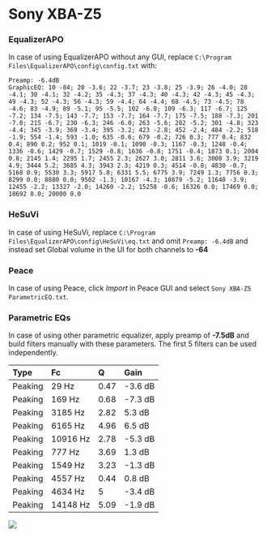 # Sony XBA-Z5

### EqualizerAPO
In case of using EqualizerAPO without any GUI, replace `C:\Program Files\EqualizerAPO\config\config.txt`
with:
```
Preamp: -6.4dB
GraphicEQ: 10 -84; 20 -3.6; 22 -3.7; 23 -3.8; 25 -3.9; 26 -4.0; 28 -4.1; 30 -4.1; 32 -4.2; 35 -4.3; 37 -4.3; 40 -4.3; 42 -4.3; 45 -4.3; 49 -4.3; 52 -4.3; 56 -4.3; 59 -4.4; 64 -4.4; 68 -4.5; 73 -4.5; 78 -4.6; 83 -4.9; 89 -5.1; 95 -5.5; 102 -6.0; 109 -6.3; 117 -6.7; 125 -7.2; 134 -7.5; 143 -7.7; 153 -7.7; 164 -7.7; 175 -7.5; 188 -7.3; 201 -7.0; 215 -6.7; 230 -6.3; 246 -6.0; 263 -5.6; 282 -5.2; 301 -4.8; 323 -4.4; 345 -3.9; 369 -3.4; 395 -3.2; 423 -2.8; 452 -2.4; 484 -2.2; 518 -1.9; 554 -1.4; 593 -1.0; 635 -0.6; 679 -0.2; 726 0.3; 777 0.4; 832 0.4; 890 0.2; 952 0.1; 1019 -0.1; 1090 -0.3; 1167 -0.3; 1248 -0.4; 1336 -0.6; 1429 -0.7; 1529 -0.8; 1636 -0.8; 1751 -0.4; 1873 0.1; 2004 0.8; 2145 1.4; 2295 1.7; 2455 2.3; 2627 3.0; 2811 3.6; 3008 3.9; 3219 4.9; 3444 5.2; 3685 4.3; 3943 2.3; 4219 0.3; 4514 -0.8; 4830 -0.7; 5168 0.9; 5530 3.3; 5917 5.8; 6331 5.5; 6775 3.9; 7249 1.3; 7756 0.3; 8299 0.0; 8880 0.0; 9502 -1.3; 10167 -4.3; 10879 -5.2; 11640 -3.9; 12455 -2.2; 13327 -2.0; 14260 -2.2; 15258 -0.6; 16326 0.0; 17469 0.0; 18692 0.0; 20000 0.0
```

### HeSuVi
In case of using HeSuVi, replace `C:\Program Files\EqualizerAPO\config\HeSuVi\eq.txt` and omit `Preamp:
-6.4dB` and instead set Global volume in the UI for both channels to **-64**

### Peace
In case of using Peace, click *Import* in Peace GUI and select `Sony XBA-Z5 ParametricEQ.txt`.

### Parametric EQs
In case of using other parametric equalizer, apply preamp of **-7.5dB** and build filters manually with
these parameters. The first 5 filters can be used independently.

| Type    | Fc       |    Q | Gain    |
|:--------|:---------|:-----|:--------|
| Peaking | 29 Hz    | 0.47 | -3.6 dB |
| Peaking | 169 Hz   | 0.68 | -7.3 dB |
| Peaking | 3185 Hz  | 2.82 | 5.3 dB  |
| Peaking | 6165 Hz  | 4.96 | 6.5 dB  |
| Peaking | 10916 Hz | 2.78 | -5.3 dB |
| Peaking | 777 Hz   | 3.69 | 1.3 dB  |
| Peaking | 1549 Hz  | 3.23 | -1.3 dB |
| Peaking | 4557 Hz  | 0.44 | 0.8 dB  |
| Peaking | 4634 Hz  | 5    | -3.4 dB |
| Peaking | 14148 Hz | 5.09 | -1.9 dB |

![](https://raw.githubusercontent.com/jaakkopasanen/AutoEq/master/results/innerfidelity/sbaf-serious/Sony%20XBA-Z5/Sony%20XBA-Z5.png)